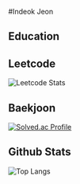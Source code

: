 #Indeok Jeon

## Education

<!--
**indeokiya/indeokiya** is a ✨ _special_ ✨ repository because its `README.md` (this file) appears on your GitHub profile.

Here are some ideas to get you started:

- 🔭 I’m currently working on ...
- 🌱 I’m currently learning ...
- 👯 I’m looking to collaborate on ...
- 🤔 I’m looking for help with ...
- 💬 Ask me about ...
- 📫 How to reach me: ...
- 😄 Pronouns: ...
- ⚡ Fun fact: ...
-->

## Leetcode
![Leetcode Stats](https://leetcard.jacoblin.cool/indeokiya?theme=light,unicorn)
## Baekjoon
[![Solved.ac Profile](http://mazassumnida.wtf/api/generate_badge?boj=indeokiya)](https://solved.ac/indeokiya)
## Github Stats
![Top Langs](https://github-readme-stats.vercel.app/api/top-langs/?username=indeokiya&layout=compact&theme=dark)
